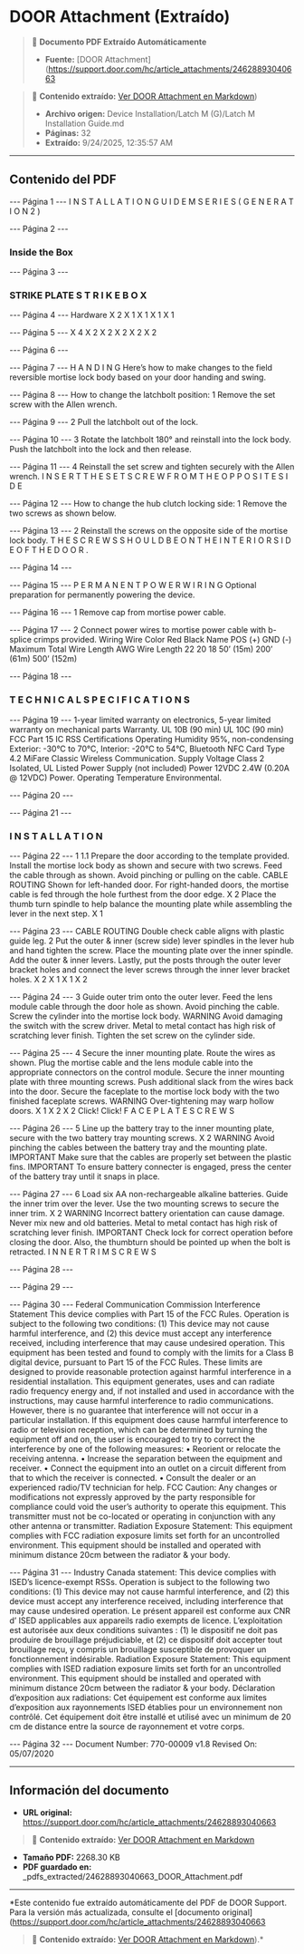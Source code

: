 # DOOR Attachment (Extraído)

> 📄 **Documento PDF Extraído Automáticamente**
> - **Fuente:** [DOOR Attachment](https://support.door.com/hc/article_attachments/24628893040663

> 📄 **Contenido extraído:** [Ver DOOR Attachment en Markdown](./24628893040663_DOOR_Attachment_extracted.md))
> - **Archivo origen:** Device Installation/Latch M (G)/Latch M Installation Guide.md
> - **Páginas:** 32
> - **Extraído:** 9/24/2025, 12:35:57 AM

---

## Contenido del PDF


--- Página 1 ---
I N S T A L L A T I O N   G U I D E  M   S E R I E S   ( G E N E R A T I O N   2 )

--- Página 2 ---

### Inside the Box

--- Página 3 ---

### STRIKE PLATE   S T R I K E B O X

--- Página 4 ---
Hardware  X   2   X   1 X   1   X   1   X   1

--- Página 5 ---
X   4   X   2   X   2   X   2 X   2   X   2

--- Página 6 ---

--- Página 7 ---
H A N D I N G  Here’s how to make changes to the field reversible mortise  lock body based on your door handing and swing.

--- Página 8 ---
How to change the latchbolt position:  1   Remove the set screw with the Allen wrench.

--- Página 9 ---
2   Pull the latchbolt out of the lock.

--- Página 10 ---
3   Rotate the latchbolt 180° and reinstall into the lock body.  Push the latchbolt into the lock and then release.

--- Página 11 ---
4   Reinstall the set screw and tighten securely with the  Allen wrench.  I N S E R T T H E S E T S C R E W  F R O M T H E O P P O S I T E S I D E

--- Página 12 ---
How to change the hub clutch locking side:  1   Remove the two screws as shown below.

--- Página 13 ---
2   Reinstall the screws on the opposite side of the  mortise lock body.  T H E S C R E W S S H O U L D B E O N T H E I N T E R I O R S I D E O F T H E D O O R .

--- Página 14 ---

--- Página 15 ---
P E R M A N E N T   P O W E R   W I R I N G  Optional preparation for permanently powering the device.

--- Página 16 ---
1   Remove cap from mortise power cable.

--- Página 17 ---
2   Connect power wires to mortise power cable with b-splice crimps provided.  Wiring  Wire Color  Red  Black  Name  POS (+)  GND (-)  Maximum Total Wire Length  AWG  Wire Length  22   20   18  50’ (15m)   200’ (61m)   500’ (152m)

--- Página 18 ---

### T   E C H N I C A L   S P E C I F I C A T I O N S

--- Página 19 ---
1-year limited warranty on electronics, 5-year limited warranty on mechanical parts  Warranty.  UL 10B (90 min)  UL 10C (90 min)  FCC Part 15  IC RSS  Certifications  Operating Humidity   95%, non-condensing  Exterior: -30°C to 70°C,  Interior: -20°C to 54°C,  Bluetooth  NFC Card Type  4.2  MiFare Classic  Wireless Communication.  Supply Voltage  Class 2 Isolated, UL Listed Power Supply (not included)  Power  12VDC  2.4W (0.20A @ 12VDC)  Power.  Operating Temperature  Environmental.

--- Página 20 ---

--- Página 21 ---

### I N S T A L L A T I O N

--- Página 22 ---
1  1.1  Prepare the door according to the template provided.  Install the mortise lock body as shown and secure with two  screws. Feed the cable through as shown.  Avoid pinching or pulling on the cable.  CABLE ROUTING  Shown for left-handed door.  For right-handed doors,  the mortise cable is fed  through the hole furthest  from the door edge.  X   2  Place the thumb turn spindle to  help balance the mounting plate  while assembling the lever in the  next step.  X   1

--- Página 23 ---
CABLE ROUTING  Double check cable  aligns with plastic  guide leg.  2   Put the outer & inner (screw side) lever spindles in the lever hub and  hand tighten the screw. Place the mounting plate over the inner  spindle. Add the outer & inner levers. Lastly, put the posts through  the outer lever bracket holes and connect the lever screws through  the inner lever bracket holes.  X   2   X   1   X   1   X   2

--- Página 24 ---
3   Guide outer trim onto the outer lever. Feed the lens module cable  through the door hole as shown.   Avoid pinching the cable.  Screw the cylinder into the mortise lock body.  WARNING  Avoid damaging the switch with the screw driver.  Metal to metal contact has high risk of scratching lever finish.  Tighten the set screw on  the cylinder side.

--- Página 25 ---
4   Secure the inner mounting plate. Route the wires as  shown. Plug the mortise cable and the lens module  cable into the appropriate connectors on the control  module. Secure the inner mounting plate with three  mounting screws. Push additional slack from the wires  back into the door.  Secure the faceplate to the mortise lock body with the  two finished faceplate screws.  WARNING  Over-tightening may warp hollow doors.   X   1   X   2   X   2  Click!  Click!  F A C E P L A T E  S C R E W S

--- Página 26 ---
5   Line up the battery tray to the inner mounting plate,  secure with the two battery tray mounting screws.  X   2  WARNING  Avoid pinching the cables between the battery tray and the mounting plate.  IMPORTANT  Make sure that the cables are properly  set between the plastic fins.  IMPORTANT  To ensure battery  connecter is engaged,  press the center of  the battery tray until it  snaps in place.

--- Página 27 ---
6   Load six AA non-rechargeable alkaline batteries.  Guide the inner trim over the lever. Use the two  mounting screws to secure the inner trim.  X   2  WARNING  Incorrect battery orientation can cause damage.  Never mix new and old batteries.  Metal to metal contact has high risk of scratching lever finish.  IMPORTANT  Check lock for correct  operation before closing  the door.  Also, the thumbturn should  be pointed up when the  bolt is retracted.  I N N E R T R I M  S C R E W S

--- Página 28 ---

--- Página 29 ---

--- Página 30 ---
Federal Communication Commission Interference Statement  This device complies with Part 15 of the FCC Rules. Operation is subject to the following two conditions:  (1) This device may not cause harmful interference, and (2) this device must accept any interference received,  including interference that may cause undesired operation.  This equipment has been tested and found to comply with the limits for a Class B digital device,  pursuant to Part 15 of the FCC Rules. These limits are designed to provide reasonable protection against  harmful interference in a residential installation. This equipment generates, uses and can radiate radio frequency  energy and, if not installed and used in accordance with the instructions, may cause harmful interference to radio  communications. However, there is no guarantee that interference will not occur in  a particular installation. If this equipment does cause harmful interference to radio or television reception, which  can be determined by turning the equipment off and on, the user is encouraged to try to correct the interference  by one of the following measures:  •   Reorient or relocate the receiving antenna.  •   Increase the separation between the equipment and receiver.  •   Connect the equipment into an outlet on a circuit different from that to which the receiver is connected.  •   Consult the dealer or an experienced radio/TV technician for help.  FCC Caution:  Any changes or modifications not expressly approved by the party responsible for compliance could void the  user’s authority to operate this equipment.  This transmitter must not be co-located or operating in conjunction with any other antenna or transmitter.  Radiation Exposure Statement:  This equipment complies with FCC radiation exposure limits set forth for an uncontrolled environment.  This equipment should be installed and operated with minimum distance 20cm between the radiator &  your body.

--- Página 31 ---
Industry Canada statement:  This device complies with ISED’s licence-exempt RSSs. Operation is subject to the following two conditions:  (1) This device may not cause harmful interference, and (2) this device must accept any interference received,  including interference that may cause undesired operation.  Le présent appareil est conforme aux CNR d’ ISED applicables aux appareils radio exempts de licence.  L’exploitation est autorisée aux deux conditions suivantes : (1) le dispositif ne doit pas produire de brouillage  préjudiciable, et (2) ce dispositif doit accepter tout brouillage reçu, y compris un brouillage susceptible de  provoquer un fonctionnement indésirable.  Radiation Exposure Statement:  This equipment complies with ISED radiation exposure limits set forth for an uncontrolled environment.  This equipment should be installed and operated with minimum distance 20cm between the radiator &  your body.  Déclaration d’exposition aux radiations:  Cet équipement est conforme aux limites d’exposition aux rayonnements ISED établies pour un environnement  non contrôlé. Cet équipement doit être installé et utilisé avec un minimum de 20 cm de distance entre la source  de rayonnement et votre corps.

--- Página 32 ---
Document Number: 770-00009 v1.8  Revised On: 05/07/2020


---

## Información del documento

- **URL original:** https://support.door.com/hc/article_attachments/24628893040663

> 📄 **Contenido extraído:** [Ver DOOR Attachment en Markdown](./24628893040663_DOOR_Attachment_extracted.md)
- **Tamaño PDF:** 2268.30 KB
- **PDF guardado en:** _pdfs_extracted/24628893040663_DOOR_Attachment.pdf

---

*Este contenido fue extraído automáticamente del PDF de DOOR Support. Para la versión más actualizada, consulte el [documento original](https://support.door.com/hc/article_attachments/24628893040663

> 📄 **Contenido extraído:** [Ver DOOR Attachment en Markdown](./24628893040663_DOOR_Attachment_extracted.md)).*
